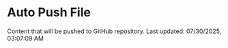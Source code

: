 # Auto Push File

Content that will be pushed to GitHub repository.
Last updated: 07/30/2025, 03:07:09 AM